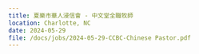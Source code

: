 ```yaml
---
title: 夏樂市華人浸信會 - 中文堂全職牧師
location: Charlotte, NC
date: 2024-05-29        
file: /docs/jobs/2024-05-29-CCBC-Chinese Pastor.pdf
---
```


